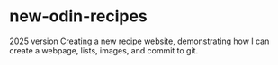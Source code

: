 # new-odin-recipes
2025 version
Creating a new recipe website, demonstrating how I can create a webpage, lists, images, and commit to git. 